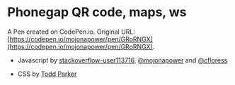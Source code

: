 # Phonegap QR code, maps, ws

A Pen created on CodePen.io. Original URL: [https://codepen.io/mojonapower/pen/GRoRNGX](https://codepen.io/mojonapower/pen/GRoRNGX).

* Javascript 
  by [stackoverflow-user113716](http://stackoverflow.com/users/113716/user113716),  [@mojonapower](https://github.com/mojonapower) and [@cfloress](https://www.linkedin.com/in/claudio-andres-flores-sapiain/)

* CSS by
[Todd Parker](https://twitter.com/toddmparker)

  


